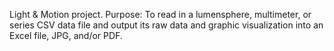 Light & Motion project. Purpose: To read in a lumensphere, multimeter, or series CSV data file and output its raw data and graphic visualization into an Excel file, JPG, and/or PDF. 



